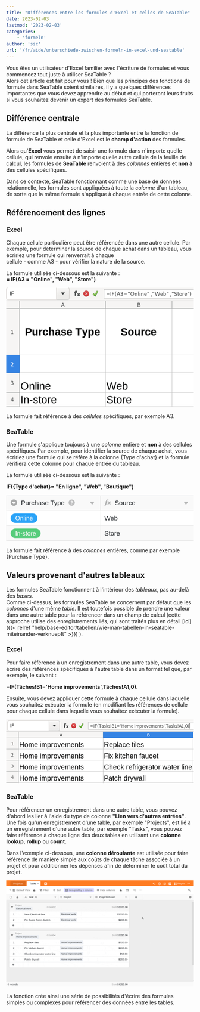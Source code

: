 ```yaml
---
title: "Différences entre les formules d'Excel et celles de SeaTable"
date: 2023-02-03
lastmod: '2023-02-03'
categories:
    - 'formeln'
author: 'ssc'
url: '/fr/aide/unterschiede-zwischen-formeln-in-excel-und-seatable'
---
```


Vous êtes un utilisateur d'Excel familier avec l'écriture de formules et vous commencez tout juste à utiliser SeaTable ?  
Alors cet article est fait pour vous ! Bien que les principes des fonctions de formule dans SeaTable soient similaires, il y a quelques différences importantes que vous devez apprendre au début et qui porteront leurs fruits si vous souhaitez devenir un expert des formules SeaTable.

## Différence centrale

La différence la plus centrale et la plus importante entre la fonction de formule de SeaTable et celle d'Excel est le **champ d'action** des formules.

Alors qu'**Excel** vous permet de saisir une formule dans n'importe quelle cellule, qui renvoie ensuite à n'importe quelle autre cellule de la feuille de calcul, les formules de **SeaTable** renvoient à des _colonnes_ entières et **non** à des cellules spécifiques.

Dans ce contexte, SeaTable fonctionnant comme une base de données relationnelle, les formules sont appliquées à toute la _colonne_ d'un tableau, de sorte que la même formule s'applique à chaque entrée de cette colonne.

## Référencement des lignes

### Excel

Chaque cellule particulière peut être référencée dans une autre cellule. Par exemple, pour déterminer la source de chaque achat dans un tableau, vous écririez une formule qui renverrait à chaque  
cellule - comme A3 - pour vérifier la nature de la source.

La formule utilisée ci-dessous est la suivante :  
**\= IF(A3 = "Online", "Web", "Store")**

![Référencement des cellules dans Excel](images/table-excel-vs.-seatable-1.png)

La formule fait référence à des _cellules_ spécifiques, par exemple A3.

### SeaTable

Une formule s'applique toujours à une _colonne_ entière et **non** à des cellules spécifiques. Par exemple, pour identifier la source de chaque achat, vous écririez une formule qui se réfère à la colonne {Type d'achat} et la formule vérifiera cette colonne pour chaque entrée du tableau.

La formule utilisée ci-dessous est la suivante :

**IF({Type d'achat}= "En ligne", "Web", "Boutique")**

![Référencement des colonnes dans SeaTable](images/table-excel-vs-seatable-2.png)

La formule fait référence à des _colonnes_ entières, comme par exemple {Purchase Type}.

## Valeurs provenant d'autres tableaux

Les formules SeaTable fonctionnent à l'intérieur des _tableaux_, pas au-delà des _bases_.  
Comme ci-dessus, les formules SeaTable ne concernent par défaut que les _colonnes_ d'une même _table_. Il est toutefois possible de prendre une valeur dans une autre table pour la référencer dans un champ de calcul (cette approche utilise des enregistrements liés, qui sont traités plus en détail [ici]({{< relref "help/base-editor/tabellen/wie-man-tabellen-in-seatable-miteinander-verknuepft" >}}) ).

### Excel

Pour faire référence à un enregistrement dans une autre table, vous devez écrire des références spécifiques à l'autre table dans un format tel que, par exemple, le suivant :

**\=IF(Tâches!B1='Home improvements',Tâches!A1,0).**

Ensuite, vous devez appliquer cette formule à chaque cellule dans laquelle vous souhaitez exécuter la formule (en modifiant les références de cellule pour chaque cellule dans laquelle vous souhaitez exécuter la formule).

![Référence à un autre ensemble de données dans Excel](images/table-excel-vs-seatable-3.png)

### SeaTable

Pour référencer un enregistrement dans une autre table, vous pouvez d'abord les lier à l'aide du type de colonne **"Lien vers d'autres entrées"**. Une fois qu'un enregistrement d'une table, par exemple "Projects", est lié à un enregistrement d'une autre table, par exemple "Tasks", vous pouvez faire référence à chaque ligne des deux tables en utilisant une **colonne** **lookup**, **rollup** ou **count**.

Dans l'exemple ci-dessous, une **colonne déroulante** est utilisée pour faire référence de manière simple aux coûts de chaque tâche associée à un projet et pour additionner les dépenses afin de déterminer le coût total du projet.

![Colonne déroulante permettant de faire référence aux coûts de chaque tâche associée à un projet et de totaliser les dépenses afin d'obtenir le coût total du projet.](images/reference-to-other-bases.gif)

La fonction crée ainsi une série de possibilités d'écrire des formules simples ou complexes pour référencer des données entre les tables.
